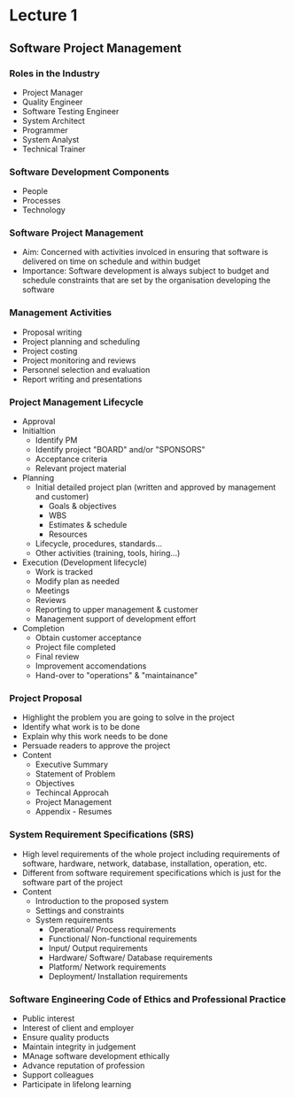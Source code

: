 # Lecture 1

## Software Project Management

### Roles in the Industry

-   Project Manager
-   Quality Engineer
-   Software Testing Engineer
-   System Architect
-   Programmer
-   System Analyst
-   Technical Trainer



### Software Development Components

-   People
-   Processes
-   Technology



### Software Project Management

-   Aim: Concerned with activities involced in ensuring that software is delivered on time on schedule and within budget
-   Importance: Software development is always subject to budget and schedule constraints that are set by the organisation developing the software



### Management Activities

-   Proposal writing
-   Project planning and scheduling
-   Project costing
-   Project monitoring and reviews
-   Personnel selection and evaluation
-   Report writing and presentations



### Project Management Lifecycle

-   Approval
-   Initialtion
    -   Identify PM
    -   Identify project "BOARD" and/or "SPONSORS"
    -   Acceptance criteria
    -   Relevant project material
-   Planning
    -   Initial detailed project plan (written and approved by management and customer)
        -   Goals & objectives
        -   WBS
        -   Estimates & schedule
        -   Resources
    -   Lifecycle, procedures, standards...
    -   Other activities (training, tools, hiring...)
-   Execution (Development lifecycle)
    -   Work is tracked
    -   Modify plan as needed
    -   Meetings
    -   Reviews
    -   Reporting to upper management & customer
    -   Management support of development effort
-   Completion
    -   Obtain customer acceptance
    -   Project file completed
    -   Final review
    -   Improvement accomendations
    -   Hand-over to "operations" & "maintainance"



### Project Proposal

-   Highlight the problem you are going to solve in the project
-   Identify what work is to be done
-   Explain why this work needs to be done
-   Persuade readers to approve the project
-   Content
    -   Executive Summary
    -   Statement of Problem
    -   Objectives
    -   Techincal Approcah
    -   Project Management
    -   Appendix - Resumes



### System Requirement Specifications (SRS)

-   High level requirements of the whole project including requirements of software, hardware, network, database, installation, operation, etc.
-   Different from software requirement specifications which is just for the software part of the project
-   Content
    -   Introduction to the proposed system
    -   Settings and constraints
    -   System requirements
        -   Operational/ Process requirements
        -   Functional/ Non-functional requirements
        -   Input/ Output requirements
        -   Hardware/ Software/ Database requirements
        -   Platform/ Network requirements
        -   Deployment/ Installation requirements



### Software Engineering Code of Ethics and Professional Practice

-   Public interest
-   Interest of client and employer
-   Ensure quality products
-   Maintain integrity in judgement
-   MAnage software development ethically
-   Advance reputation of profession
-   Support colleagues
-   Participate in lifelong learning




